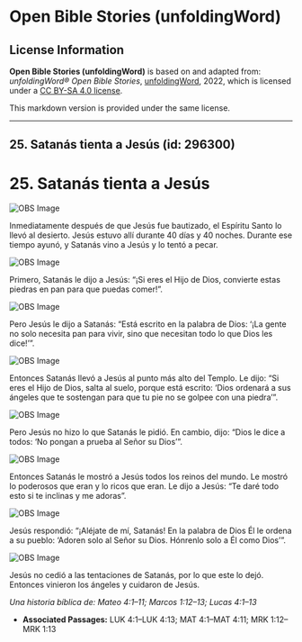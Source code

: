 # Open Bible Stories (unfoldingWord)

## License Information

**Open Bible Stories (unfoldingWord)** is based on and adapted from: _unfoldingWord® Open Bible Stories_, [unfoldingWord](https://unfoldingword.org/utw), 2022, which is licensed under a [CC BY-SA 4.0 license](https://creativecommons.org/licenses/by-sa/4.0/legalcode.en).

This markdown version is provided under the same license.



--------------------------------

## 25. Satanás tienta a Jesús (id: 296300)

25\. Satanás tienta a Jesús
===========================

![OBS Image](https://cdn.door43.org/obs/jpg/360px/obs-en-25-01.jpg)

Inmediatamente después de que Jesús fue bautizado, el Espíritu Santo lo llevó al desierto. Jesús estuvo allí durante 40 días y 40 noches. Durante ese tiempo ayunó, y Satanás vino a Jesús y lo tentó a pecar.

![OBS Image](https://cdn.door43.org/obs/jpg/360px/obs-en-25-02.jpg)

Primero, Satanás le dijo a Jesús: “¡Si eres el Hijo de Dios, convierte estas piedras en pan para que puedas comer!”.

![OBS Image](https://cdn.door43.org/obs/jpg/360px/obs-en-25-03.jpg)

Pero Jesús le dijo a Satanás: “Está escrito en la palabra de Dios: ‘¡La gente no solo necesita pan para vivir, sino que necesitan todo lo que Dios les dice!’”.

![OBS Image](https://cdn.door43.org/obs/jpg/360px/obs-en-25-04.jpg)

Entonces Satanás llevó a Jesús al punto más alto del Templo. Le dijo: “Si eres el Hijo de Dios, salta al suelo, porque está escrito: ‘Dios ordenará a sus ángeles que te sostengan para que tu pie no se golpee con una piedra’”.

![OBS Image](https://cdn.door43.org/obs/jpg/360px/obs-en-25-05.jpg)

Pero Jesús no hizo lo que Satanás le pidió. En cambio, dijo: “Dios le dice a todos: ‘No pongan a prueba al Señor su Dios’”.

![OBS Image](https://cdn.door43.org/obs/jpg/360px/obs-en-25-06.jpg)

Entonces Satanás le mostró a Jesús todos los reinos del mundo. Le mostró lo poderosos que eran y lo ricos que eran. Le dijo a Jesús: “Te daré todo esto si te inclinas y me adoras”.

![OBS Image](https://cdn.door43.org/obs/jpg/360px/obs-en-25-07.jpg)

Jesús respondió: “¡Aléjate de mí, Satanás! En la palabra de Dios Él le ordena a su pueblo: ‘Adoren solo al Señor su Dios. Hónrenlo solo a Él como Dios’”.

![OBS Image](https://cdn.door43.org/obs/jpg/360px/obs-en-25-08.jpg)

Jesús no cedió a las tentaciones de Satanás, por lo que este lo dejó. Entonces vinieron los ángeles y cuidaron de Jesús.

*Una historia bíblica de: Mateo 4:1–11; Marcos 1:12–13; Lucas 4:1–13*

* **Associated Passages:** LUK 4:1–LUK 4:13; MAT 4:1–MAT 4:11; MRK 1:12–MRK 1:13

